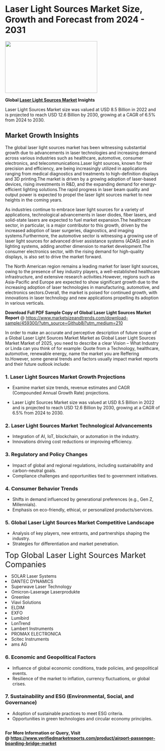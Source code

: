 <H1>Laser Light Sources Market Size, Growth and Forecast from 2024 - 2031</H1><img class="aligncenter size-medium wp-image-584254" src="https://thirdeyenews.in/wp-content/uploads/2024/09/Global-Market-Research-300x168.jpeg" alt="" width="300" height="168" /><p><strong>Global&nbsp;<a href="https://www.marketsizeandtrends.com/download-sample/459300/?utm_source=Github8j?utm_medium=210">Laser Light Sources Market</a> Insights</strong></p><p>Laser Light Sources Market size was valued at USD 8.5 Billion in 2022 and is projected to reach USD 12.6 Billion by 2030, growing at a CAGR of 6.5% from 2024 to 2030.</p><p><h2>Market Growth Insights</h2> <p>The global laser light sources market has been witnessing substantial growth due to advancements in laser technologies and increasing demand across various industries such as healthcare, automotive, consumer electronics, and telecommunications.Laser light sources, known for their precision and efficiency, are being increasingly utilized in applications ranging from medical diagnostics and treatments to high-definition displays and 3D printing.The market is driven by a growing adoption of laser-based devices, rising investments in R&D, and the expanding demand for energy-efficient lighting solutions.The rapid progress in laser beam quality and output power is expected to propel the laser light sources market to new heights in the coming years.</p> <p>As industries continue to embrace laser light sources for a variety of applications, technological advancements in laser diodes, fiber lasers, and solid-state lasers are expected to fuel market expansion.The healthcare sector, in particular, is a major contributor to this growth, driven by the increased adoption of laser surgeries, diagnostics, and imaging systems.Furthermore, the automotive sector is witnessing a growing use of laser light sources for advanced driver assistance systems (ADAS) and in lighting systems, adding another dimension to market development.The consumer electronics sector, with the rising demand for high-quality displays, is also set to drive the market forward.</p> <p>The North American region remains a leading market for laser light sources, owing to the presence of key industry players, a well-established healthcare infrastructure, and extensive research activities.However, regions such as Asia-Pacific and Europe are expected to show significant growth due to the increasing adoption of laser technologies in manufacturing, automotive, and electronics sectors.Overall, the market is poised for continued growth, with innovations in laser technology and new applications propelling its adoption in various verticals.</p> <p><span class=""><strong>Download Full PDF Sample Copy of Global Laser Light Sources Market Report</strong> @ <a href="https://www.marketsizeandtrends.com/download-sample/459300/?utm_source=Github8j?utm_medium=210" target="_blank">https://www.marketsizeandtrends.com/download-sample/459300/?utm_source=Github8j?utm_medium=210</a></span></p><p>In order to make an accurate and perceptive description of future scope of a Global&nbsp;Laser Light Sources Market Market as Global&nbsp;Laser Light Sources Market Market of 2025, you need to describe a clear Vision &ndash; What Industry or Linda can you think of for example: Quote from a Technology, healthcare, automotive, renewable energy, name the market you are Reffering to.However, some general trends and factors usually impact market reports and their future outlook include:</p><h3>1.&nbsp;<strong>Laser Light Sources Market Growth Projections</strong></h3><ul><li>Examine market size trends, revenue estimates and CAGR (Compounded Annual Growth Rate) projections.</li><li><p>Laser Light Sources Market size was valued at USD 8.5 Billion in 2022 and is projected to reach USD 12.6 Billion by 2030, growing at a CAGR of 6.5% from 2024 to 2030.</p></li></ul><h3>2.&nbsp;<strong>Laser Light Sources Market Technological Advancements</strong></h3><ul><li>Integration of AI, IoT, blockchain, or automation in the industry.</li><li>Innovations driving cost reductions or improving efficiency.</li></ul><h3>3.&nbsp;<strong>Regulatory and Policy Changes</strong></h3><ul><li>Impact of global and regional regulations, including sustainability and carbon-neutral goals.</li><li>Compliance challenges and opportunities tied to government initiatives.</li></ul><h3>4.&nbsp;<strong>Consumer Behavior Trends</strong></h3><ul><li>Shifts in demand influenced by generational preferences (e.g., Gen Z, Millennials).</li><li>Emphasis on eco-friendly, ethical, or personalized products/services.</li></ul><h3>5.&nbsp;<strong>Global Laser Light Sources Market Competitive Landscape</strong></h3><ul><li>Analysis of key players, new entrants, and partnerships shaping the industry.</li><li>Strategies for differentiation and market penetration.</li></ul><p data-pm-slice="1 1 []"><span style="color: inherit; font-family: inherit; font-size: 25px;">Top Global Laser Light Sources Market Companies</span></p><div class="" data-test-id=""><p><li>SOLAR Laser Systems</li><li> DANTEC DYNAMICS</li><li> Superwave Laser Technology</li><li> Omicron-Laserage Laserprodukte</li><li> Greenlee</li><li> Viavi Solutions</li><li> ELDIM</li><li> EXFO</li><li> Lumibird</li><li> LonTrend</li><li> Lambert Instruments</li><li> PROMAX ELECTRONICA</li><li> Scitec Instruments</li><li> ams AG</li></p></div><h3>6.&nbsp;<strong>Economic and Geopolitical Factors</strong></h3><ul><li>Influence of global economic conditions, trade policies, and geopolitical events.</li><li>Resilience of the market to inflation, currency fluctuations, or global crises.</li></ul><h3>7.&nbsp;<strong>Sustainability and ESG (Environmental, Social, and Governance)</strong></h3><ul><li>Adoption of sustainable practices to meet ESG criteria.</li><li>Opportunities in green technologies and circular economy principles.</li></ul><h2><strong style="font-size: 14px;">For More Information or Query, Visit @&nbsp;</strong><a style="background-color: #ffffff; font-size: 14px;" href="https://www.marketsizeandtrends.com/report/laser-light-sources-market/" target="_blank">https://www.verifiedmarketreports.com/product/airport-passenger-boarding-bridge-market</a></h2>